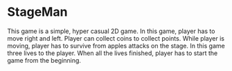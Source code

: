 # StageMan
This game is a simple, hyper casual 2D game. In this game, player has to move right and left. Player can collect coins to collect points.  While player is moving, player has to survive from apples attacks on the stage. In this game three lives to the player. When all the lives finished, player has to start the game from the beginning.
